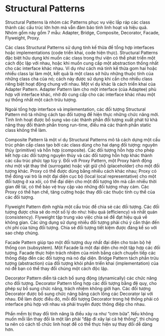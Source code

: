 # Structural Patterns

Structural Patterns là nhóm các Patterns phục vụ việc lắp ráp các class thành các cấu trúc lớn hơn mà vẫn đảm bảo tính linh hoạt và hiệu quả. Nhóm gồm này gồm 7 mẫu: Adapter, Bridge, Composite, Decorator, Facade, Flyweight, Proxy.

Các class Structural Patterns sử dụng tính kế thừa để tổng hợp interfaces hoặc implementations (code triển khai, code hiện thực). Structural Patterns đặc biệt hữu dụng khi muốn các class trong thư viện có thể phát triển một cách độc lập với nhau, hoặc khi muốn cung cấp một abstraction thống nhất cho các interface khác nhau. Ví dụ như cách mà tính kế thừa gom hai hoặc nhiều class lại làm một, kết quả là một class sở hữu những thuộc tính của những class cha của nó; cách này được sử dụng khi cần cho nhiều class riêng biệt hoạt động chung với nhau. Một ví dụ khác là cách triển khai của Adapter Pattern. Adapter Pattern làm cho một interface (của Adaptee) phù hợp với interface khác, nhờ đó cung cấp cho các interface khác nhau một sự thống nhất một cách trừu tượng.

Ngoài tổng hợp interface và implementation, các đối tượng Structural Pattern mô tả những cách tạo đối tượng để hiện thực những chức năng mới. Tính linh hoạt được bổ sung vào các thành phần đối tượng xuất phát từ khả năng thay đổi thành phần trong run-time, điều mà các thành phần static class không thể làm.

Composite Pattern là một ví dụ Structural Patterns mô tả cách dựng một cấu trúc phân cấp class tạo bởi các class dùng cho hai dạng đối tượng: nguyên thủy (primitive) và hỗn hợp (composite). Các đối tượng hỗn hợp cho phép kết hợp các đối tượng nguyên thủy và các đối tượng hỗn hợp khác thành các cấu trúc phức tạp tùy ý. Đối với Proxy Pattern, một Proxy hành động như một vật thay thế (surrogate) hoặc vật giữ chỗ (placeholder) cho một đối tượng khác. Proxy có thể được dùng bằng nhiều cách khác nhau; Proxy có thể đóng vai trò là một đại diện cục bộ (local local representative) cho một đối tượng ở xa xôi, có thể đại diện cho một đối tượng lớn mà cần nhiều thời gian để tải, có thể bảo vệ truy cập vào những đối tượng nhạy cảm. Các Proxy có thể hạn chế, tăng cường hoặc thay đổi các thuộc tính cụ thể của các đối tượng.

Flyweight Pattern định nghĩa một cấu trúc để chia sẻ các đối tượng. Các đối tượng được chia sẻ do một số lý do như: hiệu quả (efficiency) và nhất quán (consistency). Flyweight tập trung vào việc chia sẻ để đạt hiệu quả về không gian. Các ứng dụng sử dụng nhiều đối tượng phải chú ý cẩn thận đến chi phí của từng đối tượng. Chia sẻ đối tượng tiết kiệm được đáng kể so với sao chép chúng.

Facade Pattern giúp tạo một đối tượng duy nhất đại diện cho toàn bộ hệ thống con (subsystem). Một Facade là một đại diện cho một tập hợp các đối tượng. Facade thực hiện trách nhiệm của mình bằng cách chuyển tiếp các thông điệp đến các đối tượng mà nó đại diện. Bridge Pattern tách phần trừu tượng (abstraction) của đối tượng khỏi phần triển khai (implementation) của nó để bạn có thể thay đổi chúng một cách độc lập.

Decorator Pattern diễn tả cách bổ sung động (dynamically) các chức năng cho đối tượng. Decorator Pattern tổng hợp các đối tượng bằng đệ quy, cho phép sự bổ sung chức năng, trách nhiệm không giới hạn. Các đối tượng Decorator được bổ sung chức năng bằng cách lồng các Decorator lại với nhau. Để làm được điều đó, mỗi đối tượng Decorator trong hệ thống phải có interface phù hợp với nhau và phải truyền được thông điệp cho nhau.

Phần mềm bị thay đổi tính năng là điều xảy ra như “cơm bữa”. Nếu không muốn mỗi lần thay đổi là một lần phải “đập đi xây lại cả hệ thống”, thì chúng ta nên có cách tổ chức linh hoạt để có thể thực hiện sự thay đổi dễ dàng hơn.
